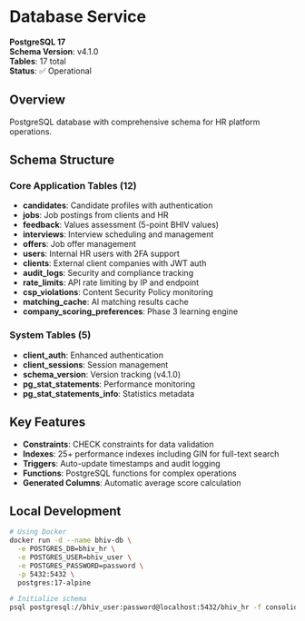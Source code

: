 # Database Service

**PostgreSQL 17**  
**Schema Version**: v4.1.0  
**Tables**: 17 total  
**Status**: ✅ Operational  

## Overview

PostgreSQL database with comprehensive schema for HR platform operations.

## Schema Structure

### Core Application Tables (12)
- **candidates**: Candidate profiles with authentication
- **jobs**: Job postings from clients and HR
- **feedback**: Values assessment (5-point BHIV values)
- **interviews**: Interview scheduling and management
- **offers**: Job offer management
- **users**: Internal HR users with 2FA support
- **clients**: External client companies with JWT auth
- **audit_logs**: Security and compliance tracking
- **rate_limits**: API rate limiting by IP and endpoint
- **csp_violations**: Content Security Policy monitoring
- **matching_cache**: AI matching results cache
- **company_scoring_preferences**: Phase 3 learning engine

### System Tables (5)
- **client_auth**: Enhanced authentication
- **client_sessions**: Session management
- **schema_version**: Version tracking (v4.1.0)
- **pg_stat_statements**: Performance monitoring
- **pg_stat_statements_info**: Statistics metadata

## Key Features

- **Constraints**: CHECK constraints for data validation
- **Indexes**: 25+ performance indexes including GIN for full-text search
- **Triggers**: Auto-update timestamps and audit logging
- **Functions**: PostgreSQL functions for complex operations
- **Generated Columns**: Automatic average score calculation

## Local Development

```bash
# Using Docker
docker run -d --name bhiv-db \
  -e POSTGRES_DB=bhiv_hr \
  -e POSTGRES_USER=bhiv_user \
  -e POSTGRES_PASSWORD=password \
  -p 5432:5432 \
  postgres:17-alpine

# Initialize schema
psql postgresql://bhiv_user:password@localhost:5432/bhiv_hr -f consolidated_schema.sql
```
